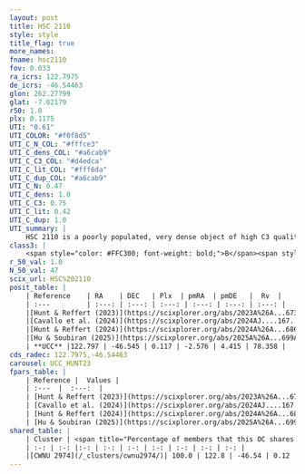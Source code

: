 ```yaml
---
layout: post
title: HSC 2110
style: style
title_flag: true
more_names: 
fname: hsc2110
fov: 0.033
ra_icrs: 122.7975
de_icrs: -46.54463
glon: 262.27799
glat: -7.02179
r50: 1.0
plx: 0.1175
UTI: "0.61"
UTI_COLOR: "#f0f8d5"
UTI_C_N_COL: "#fffce3"
UTI_C_dens_COL: "#a6cab9"
UTI_C_C3_COL: "#d4edca"
UTI_C_lit_COL: "#fff6da"
UTI_C_dup_COL: "#a6cab9"
UTI_C_N: 0.47
UTI_C_dens: 1.0
UTI_C_C3: 0.75
UTI_C_lit: 0.42
UTI_C_dup: 1.0
UTI_summary: |
    HSC 2110 is a poorly populated, very dense object of high C3 quality. It was recently reported in the literature. This object shares a large percentage of members with a later reported entry.
class3: |
    <span style="color: #FFC300; font-weight: bold;">B</span><span style="color: green; font-weight: bold;">A</span>
r_50_val: 1.0
N_50_val: 47
scix_url: HSC%202110
posit_table: |
    | Reference    | RA    | DEC   | Plx  | pmRA  | pmDE   |  Rv  |
    | :---         | :---: | :---: | :---: | :---: | :---: | :---: |
    |[Hunt & Reffert (2023)](https://scixplorer.org/abs/2023A%26A...673A.114H) | 122.792 | -46.541 | 0.119 | -2.584 | 4.368 | 71.644 |
    |[Cavallo et al. (2024)](https://scixplorer.org/abs/2024AJ....167...12C) | 122.799 | -46.541 | 0.122 | -- | -- | -- |
    |[Hunt & Reffert (2024)](https://scixplorer.org/abs/2024A%26A...686A..42H) | 122.792 | -46.541 | 0.119 | -2.584 | 4.368 | 71.644 |
    |[Hu & Soubiran (2025)](https://scixplorer.org/abs/2025A%26A...699A.246H) | 122.799 | -46.541 | -- | -- | -- | -- |
    | **UCC** |122.797 | -46.545 | 0.117 | -2.576 | 4.415 | 78.358 | 
cds_radec: 122.7975,-46.54463
carousel: UCC_HUNT23
fpars_table: |
    | Reference |  Values |
    | :---  |  :---:  |
    | [Hunt & Reffert (2023)](https://scixplorer.org/abs/2023A%26A...673A.114H) | `AV50=1.17, diffAV50=1.043, MOD50=14.175, logAge50=9.017` |
    | [Cavallo et al. (2024)](https://scixplorer.org/abs/2024AJ....167...12C) | `AV50=1.18, dMod50=13.66, logAge50=9.25, [Fe/H]50=-0.34` |
    | [Hunt & Reffert (2024)](https://scixplorer.org/abs/2024A%26A...686A..42H) | `MassJ=535.846` |
    | [Hu & Soubiran (2025)](https://scixplorer.org/abs/2025A%26A...699A.246H) | `MA22=-0.37, MA23f=-0.52, MA23g=-0.4, MZ23=-0.61, MK24=-0.4, MF24=-0.51` |
shared_table: |
    | Cluster | <span title="Percentage of members that this OC shares with the ones listed">%</span>   | RA   | DEC   | Plx   | pmRA  | pmDE  | Rv | UTI |
    | :-: | :-: |:-: | :-: | :-: | :-: | :-: | :-: | :-: |
    |[CWNU 2974](/_clusters/cwnu2974/)| 100.0 | 122.8 | -46.54 | 0.12 | -2.56 | 4.42 | 78.36 |0.3 |
---
```

